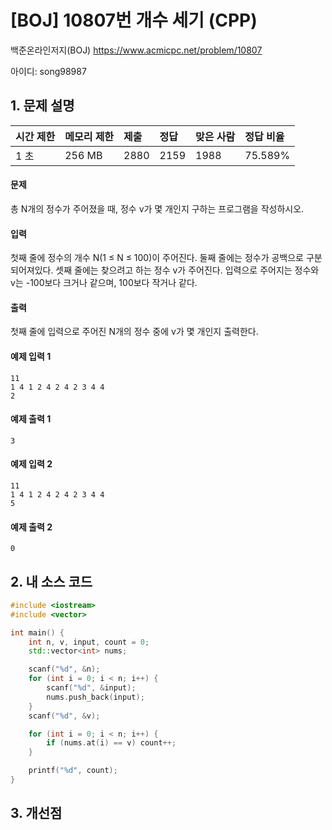 # [BOJ] 10807번 개수 세기 (CPP)

백준온라인저지(BOJ) https://www.acmicpc.net/problem/10807

아이디: song98987



## 1. 문제 설명

| 시간 제한 | 메모리 제한 | 제출 | 정답 | 맞은 사람 | 정답 비율 |
| :-------- | :---------- | :--- | :--- | :-------- | :-------- |
| 1 초      | 256 MB      | 2880 | 2159 | 1988      | 75.589%   |

#### 문제

총 N개의 정수가 주어졌을 때, 정수 v가 몇 개인지 구하는 프로그램을 작성하시오.

#### 입력

첫째 줄에 정수의 개수 N(1 ≤ N ≤ 100)이 주어진다. 둘째 줄에는 정수가 공백으로 구분되어져있다. 셋째 줄에는 찾으려고 하는 정수 v가 주어진다. 입력으로 주어지는 정수와 v는 -100보다 크거나 같으며, 100보다 작거나 같다.

#### 출력

첫째 줄에 입력으로 주어진 N개의 정수 중에 v가 몇 개인지 출력한다.



#### 예제 입력 1

```
11
1 4 1 2 4 2 4 2 3 4 4
2
```

#### 예제 출력 1

```
3
```

#### 예제 입력 2

```
11
1 4 1 2 4 2 4 2 3 4 4
5
```

#### 예제 출력 2

```
0
```



## 2. 내 소스 코드

```C++
#include <iostream>
#include <vector>

int main() {
	int n, v, input, count = 0;
	std::vector<int> nums;

	scanf("%d", &n);
	for (int i = 0; i < n; i++) {
		scanf("%d", &input);
		nums.push_back(input);
	}
	scanf("%d", &v);

	for (int i = 0; i < n; i++) {
		if (nums.at(i) == v) count++;
	}

	printf("%d", count);
}
```



## 3. 개선점

